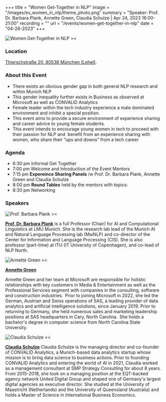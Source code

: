 +++
title = "Women Get-Together in NLP"
image = "/images/ev_women_in_nlp/theme_photo.png"
summary = "Speaker: Prof. Dr. Barbara Plank, Annette Green, Claudia Schulze | Apr 24, 2023 18:00-21:00"
recording = ""
url = "/events/women-get-together-in-nlp"
date = "04-26-2023"
+++

<!--more-->

![Women Get-Together in NLP ><](/images/ev_women_in_nlp/theme_photo.png)

### Location

[Thierschstraße 20, 80538 München (Lehel)](https://goo.gl/maps/HvUbV3cdZEpfLmB96).


### About this Event

- There exists an obvious gender gap in both general NLP research and within Munich NLP​
- This gender inequality further exists in Business as observed at Microsoft as well as CONVALID Analytics​
- Female leader within the tech industry experience a male dominated environment and inhibit a special position.​
- This event aims to provide a secure environment of experience sharing and career advice to young female students.​
- This event intends to encourage young women in tech to proceed    with their passion for NLP and ​
benefit from an experience sharing with women, who share their “ups and downs” from a tech career

### Agenda

- 6:30 pm Informal Get Together
- 7:00 pm Welcome and Introduction of the Event Mentors
- 7:15 pm **Expereince Sharing Panels** /w Prof. Dr. Barbara Plank, Annette Green and Claudia Schulze
- 8:00 pm **Round Tables** held by the mentors with topics:
- 8:30 pm Networking

### Speakers

![Prof. Barbara Plank ><](https://bplank.github.io/images/barbara.png)

[**Prof. Dr. Barbara Plank**](https://bplank.github.io/) is a full Professor (Chair) for AI and Computational Linguistics at LMU Munich.
She is the research lab lead of the Munich AI and Natural Language Processing lab (MaiNLP) and co-director of the Center for Information and Language Processing (CIS).
She is also professor (part-time) at ITU (IT University of Copenhagen), and co-lead of NLP North.

![Annette Green ><](https://media.licdn.com/dms/image/C4E03AQG3KI49IBsABw/profile-displayphoto-shrink_800_800/0/1656340952869?e=2147483647&v=beta&t=6QLCCgVL1R69U-8sLADFy4831RQ1d6WDTzvgQNaTiHc)

[**Annette Green**](https://de.linkedin.com/in/annettegreen/)
 
Annette Green and her team at Microsoft are responsible for holistic relationships with key customers in Media & Entertainment as well as the Professional Services segment with companies in the consulting, software and construction industries.  Prior to joining Microsoft in 2022, she led the German, Austrian and Swiss operations of SAS, a leading provider of data analytics and artificial intelligence solutions, since January 2019. Prior to returning to Germany, she held numerous sales and marketing leadership positions at SAS headquarters in Cary, North Carolina.  She holds a bachelor's degree in computer science from North Carolina State University.

![Claudia Schulze ><](https://convalid-ai.de/static/team/claudia.png)

[**Claudia Schulze**](https://de.linkedin.com/in/claudia-schulze-43a36486)
Claudia Schulze is the managing director and co-founder of CONVALID Analytics, a Munich-based data analytics startup whose mission is to bring data science to business actions. Prior to founding CONVALID Analytics and entering the world of AI in 2021, Claudia worked as a management consultant at SMP Strategy Consulting for about 8 years. From 2015-2018, she took on a managing position at the EQT-backed agency network United Digital Group and shaped one of Germany's largest digital agencies as executive director. She studied at the University of Maastricht (Netherlands) and the University of Queensland (Australia) and holds a Master of Science in International Business Economics.

